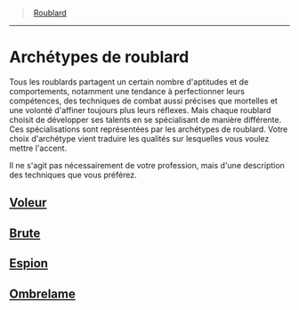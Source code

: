 ﻿> [Roublard](hd_rogue.md)

---

# Archétypes de roublard

Tous les roublards partagent un certain nombre d'aptitudes et de comportements, notamment une tendance à perfectionner leurs compétences, des techniques de combat aussi précises que mortelles et une volonté d'affiner toujours plus leurs réflexes. Mais chaque roublard choisit de développer ses talents en se spécialisant de manière différente. Ces spécialisations sont représentées par les archétypes de roublard. Votre choix d'archétype vient traduire les qualités sur lesquelles vous voulez mettre l'accent.

Il ne s'agit pas nécessairement de votre profession, mais d'une description des techniques que vous préférez.

## [Voleur](hd_rogue_thief.md)

## [Brute](hd_rogue_brute.md)

## [Espion](hd_rogue_spy.md)

## [Ombrelame](hd_rogue_ombrelame.md)

